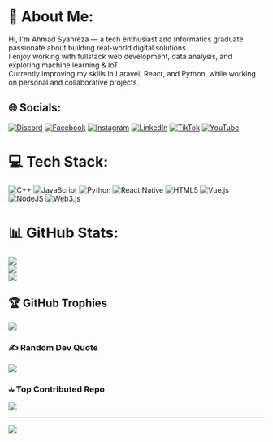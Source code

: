 # 💫 About Me:
Hi, I'm Ahmad Syahreza — a tech enthusiast and Informatics graduate passionate about building real-world digital solutions.<br>I enjoy working with fullstack web development, data analysis, and exploring machine learning & IoT.<br>Currently improving my skills in Laravel, React, and Python, while working on personal and collaborative projects.


## 🌐 Socials:
[![Discord](https://img.shields.io/badge/Discord-%237289DA.svg?logo=discord&logoColor=white)](https://discord.gg/Melby#5264) [![Facebook](https://img.shields.io/badge/Facebook-%231877F2.svg?logo=Facebook&logoColor=white)](https://facebook.com/zamysyah) [![Instagram](https://img.shields.io/badge/Instagram-%23E4405F.svg?logo=Instagram&logoColor=white)](https://instagram.com/zamysyah) [![LinkedIn](https://img.shields.io/badge/LinkedIn-%230077B5.svg?logo=linkedin&logoColor=white)]((https://www.linkedin.com/in/ahmad-syahreza-9273a8270/)) [![TikTok](https://img.shields.io/badge/TikTok-%23000000.svg?logo=TikTok&logoColor=white)](https://tiktok.com/@zamysyah) [![YouTube](https://img.shields.io/badge/YouTube-%23FF0000.svg?logo=YouTube&logoColor=white)](https://youtube.com/@Xmelby) 

# 💻 Tech Stack:
![C++](https://img.shields.io/badge/c++-%2300599C.svg?style=for-the-badge&logo=c%2B%2B&logoColor=white) ![JavaScript](https://img.shields.io/badge/javascript-%23323330.svg?style=for-the-badge&logo=javascript&logoColor=%23F7DF1E) ![Python](https://img.shields.io/badge/python-3670A0?style=for-the-badge&logo=python&logoColor=ffdd54) ![React Native](https://img.shields.io/badge/react_native-%2320232a.svg?style=for-the-badge&logo=react&logoColor=%2361DAFB) ![HTML5](https://img.shields.io/badge/html5-%23E34F26.svg?style=for-the-badge&logo=html5&logoColor=white) ![Vue.js](https://img.shields.io/badge/vue.js-%2335495e.svg?style=for-the-badge&logo=vuedotjs&logoColor=%234FC08D) ![NodeJS](https://img.shields.io/badge/node.js-6DA55F?style=for-the-badge&logo=node.js&logoColor=white) ![Web3.js](https://img.shields.io/badge/web3.js-F16822?style=for-the-badge&logo=web3.js&logoColor=white)
# 📊 GitHub Stats:
![](https://github-readme-stats.vercel.app/api?username=zamysyah&theme=vision-friendly-dark&hide_border=false&include_all_commits=false&count_private=false)<br/>
![](https://nirzak-streak-stats.vercel.app/?user=zamysyah&theme=vision-friendly-dark&hide_border=false)<br/>
![](https://github-readme-stats.vercel.app/api/top-langs/?username=zamysyah&theme=vision-friendly-dark&hide_border=false&include_all_commits=false&count_private=false&layout=compact)

## 🏆 GitHub Trophies
![](https://github-profile-trophy.vercel.app/?username=zamysyah&theme=radical&no-frame=false&no-bg=true&margin-w=4)

### ✍️ Random Dev Quote
![](https://quotes-github-readme.vercel.app/api?type=horizontal&theme=light)

### 🔝 Top Contributed Repo
![](https://github-contributor-stats.vercel.app/api?username=zamysyah&limit=5&theme=dark&combine_all_yearly_contributions=true)

---
[![](https://visitcount.itsvg.in/api?id=zamysyah&icon=0&color=0)](https://visitcount.itsvg.in)

<!-- Proudly created with GPRM ( https://gprm.itsvg.in ) -->
